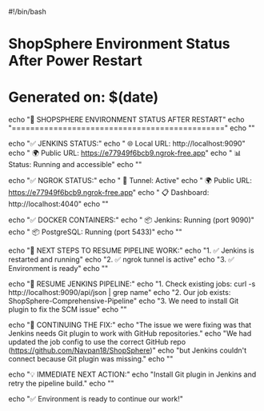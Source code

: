 #!/bin/bash

# ShopSphere Environment Status After Power Restart
# Generated on: $(date)

echo "🔄 SHOPSPHERE ENVIRONMENT STATUS AFTER RESTART"
echo "=============================================="
echo ""

echo "✅ JENKINS STATUS:"
echo "   🌐 Local URL: http://localhost:9090"
echo "   🌍 Public URL: https://e77949f6bcb9.ngrok-free.app"
echo "   📊 Status: Running and accessible"
echo ""

echo "✅ NGROK STATUS:"
echo "   🔌 Tunnel: Active"
echo "   🌍 Public URL: https://e77949f6bcb9.ngrok-free.app"
echo "   📋 Dashboard: http://localhost:4040"
echo ""

echo "✅ DOCKER CONTAINERS:"
echo "   📦 Jenkins: Running (port 9090)"
echo "   📦 PostgreSQL: Running (port 5433)"
echo ""

echo "🎯 NEXT STEPS TO RESUME PIPELINE WORK:"
echo "1. ✅ Jenkins is restarted and running"
echo "2. ✅ ngrok tunnel is active"
echo "3. ✅ Environment is ready"
echo ""

echo "🔧 RESUME JENKINS PIPELINE:"
echo "1. Check existing jobs: curl -s http://localhost:9090/api/json | grep name"
echo "2. Our job exists: ShopSphere-Comprehensive-Pipeline"
echo "3. We need to install Git plugin to fix the SCM issue"
echo ""

echo "🚀 CONTINUING THE FIX:"
echo "The issue we were fixing was that Jenkins needs Git plugin to work with GitHub repositories."
echo "We had updated the job config to use the correct GitHub repo (https://github.com/Navpan18/ShopSphere)"
echo "but Jenkins couldn't connect because Git plugin was missing."
echo ""

echo "💡 IMMEDIATE NEXT ACTION:"
echo "Install Git plugin in Jenkins and retry the pipeline build."
echo ""

echo "✅ Environment is ready to continue our work!"
